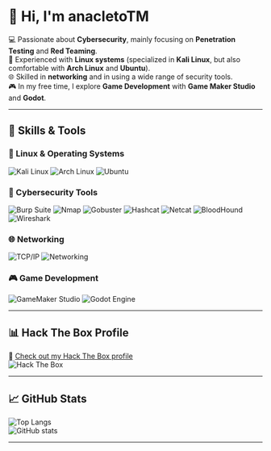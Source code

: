 # 👋 Hi, I'm anacletoTM

💻 Passionate about **Cybersecurity**, mainly focusing on **Penetration Testing** and **Red Teaming**.  
🐧 Experienced with **Linux systems** (specialized in **Kali Linux**, but also comfortable with **Arch Linux** and **Ubuntu**).  
🌐 Skilled in **networking** and in using a wide range of security tools.  
🎮 In my free time, I explore **Game Development** with **Game Maker Studio** and **Godot**.  

---

## 🚀 Skills & Tools

### 🐧 Linux & Operating Systems
![Kali Linux](https://img.shields.io/badge/Kali_Linux-557C94?style=for-the-badge&logo=kalilinux&logoColor=white)
![Arch Linux](https://img.shields.io/badge/Arch_Linux-1793D1?style=for-the-badge&logo=arch-linux&logoColor=white)
![Ubuntu](https://img.shields.io/badge/Ubuntu-E95420?style=for-the-badge&logo=ubuntu&logoColor=white)

### 🔧 Cybersecurity Tools
![Burp Suite](https://img.shields.io/badge/Burp_Suite-FF6633?style=for-the-badge&logo=burp-suite&logoColor=white)
![Nmap](https://img.shields.io/badge/Nmap-0078D6?style=for-the-badge&logo=gnu-bash&logoColor=white)
![Gobuster](https://img.shields.io/badge/Gobuster-2E3440?style=for-the-badge&logo=linux&logoColor=white)
![Hashcat](https://img.shields.io/badge/Hashcat-9B59B6?style=for-the-badge&logo=hack-the-box&logoColor=white)
![Netcat](https://img.shields.io/badge/Netcat-006400?style=for-the-badge&logo=gnu-bash&logoColor=white)
![BloodHound](https://img.shields.io/badge/BloodHound-FF0000?style=for-the-badge&logo=hack-the-box&logoColor=white)
![Wireshark](https://img.shields.io/badge/Wireshark-1679A7?style=for-the-badge&logo=wireshark&logoColor=white)

### 🌐 Networking
![TCP/IP](https://img.shields.io/badge/TCP/IP-000000?style=for-the-badge&logo=cisco&logoColor=white)
![Networking](https://img.shields.io/badge/Networking-006699?style=for-the-badge&logo=linux-foundation&logoColor=white)

### 🎮 Game Development
![GameMaker Studio](https://img.shields.io/badge/GameMaker_Studio-000000?style=for-the-badge&logo=gamemaker&logoColor=white)
![Godot Engine](https://img.shields.io/badge/Godot_Engine-478CBF?style=for-the-badge&logo=godot-engine&logoColor=white)

---

## 📊 Hack The Box Profile
🔗 [Check out my Hack The Box profile](https://app.hackthebox.com/profile/YOUR-ID)  
![Hack The Box](https://img.shields.io/badge/Hack_The_Box-111927?style=for-the-badge&logo=hack-the-box&logoColor=9FEF00)

---

## 📈 GitHub Stats
![Top Langs](https://github-readme-stats.vercel.app/api/top-langs/?username=anacletoTM&layout=compact&theme=tokyonight)  
![GitHub stats](https://github-readme-stats.vercel.app/api?username=anacletoTM&show_icons=true&theme=tokyonight)

---
